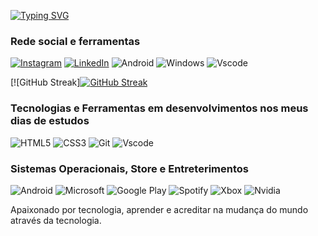 
[![Typing SVG](https://readme-typing-svg.demolab.com?font=Fira+Code&pause=1000&color=0500BB&random=false&width=435&lines=Ol%C3%A1%2C+Sou+Gustavo+de+Oliveira+;Sou+Estudante!;Analise+e+Desenvolvimento+de+Sistemas)](https://git.io/typing-svg)


### Rede social e ferramentas
[![Instagram](https://img.shields.io/badge/-Instagram-000?style=for-the-badge&logo=instagram&logoColor=2CA5E0&color:FFF)](https://www.instagram.com/gustavo_woliver/)
[![LinkedIn](https://img.shields.io/badge/Linkedin-000?style=for-the-badge&logo=linkedin&logoColor=2CA5E0)](https://www.linkedin.com/in/gustavo-enoque-1918b5278) ![Android](https://img.shields.io/badge/Android-000?style=for-the-badge&logo=android&logoColor=2CA5E0)
![Windows](https://img.shields.io/badge/Windows-000?style=for-the-badge&logo=windows&logoColor=2CA5E0)
![Vscode](https://img.shields.io/badge/Vscode-007ACC?style=for-the-badge&logo=visual-studio-code&logoColor=black)

[![GitHub Streak][![GitHub Streak](https://streak-stats.demolab.com?user=Guuhwoliver&theme=blue-green&border_radius=10.6&locale=pt_BR&date_format=M%20j%5B%2C%20Y%5D&mode=weekly&fire=803197&background=55%2C000000%2C3644A2&border=652179&stroke=000219&ring=984086&currStreakNum=93908F&sideNums=6A6A6A&currStreakLabel=FFFFFF&sideLabels=FFF8F8&dates=FFFFFF&excludeDaysLabel=139810)](https://git.io/streak-stats)


### Tecnologias e Ferramentas em desenvolvimentos nos meus dias de estudos

![HTML5](https://img.shields.io/badge/HTML5-000?style=for-the-badge&logo=HTML5&logoColor=)
![CSS3](https://img.shields.io/badge/CSS3-000?style=for-the-badge&logo=CSS3&logoColor=2CA5E0)
![Git](https://img.shields.io/badge/GIT-000?style=for-the-badge&logo=GIT&logoColor=)
![Vscode](https://img.shields.io/badge/Vscode-007ACC?style=for-the-badge&logo=visual-studio-code&logoColor=black)

### Sistemas Operacionais, Store e Entreterimentos

![Android](https://img.shields.io/badge/Android-000?style=for-the-badge&logo=android&logoColor=2CA5E0)
![Microsoft](https://img.shields.io/badge/Windows-000?style=for-the-badge&logo=windows&logoColor=2CA5E0)
![Google Play](https://img.shields.io/badge/Google_Play-414141?style=for-the-badge&logo=google-play&logoColor=black)
![Spotify](https://img.shields.io/badge/Spotify-1ED760?&style=for-the-badge&logo=spotify&logoColor=white)
![Xbox](https://img.shields.io/badge/Xbox-107C10?style=for-the-badge&logo=xbox&logoColor=white)
![Nvidia](https://img.shields.io/badge/NVIDIA-GTX1650-76B900?style=for-the-badge&logo=nvidia&logoColor=white)

Apaixonado por tecnologia, aprender e acreditar na mudança do mundo através da tecnologia.
